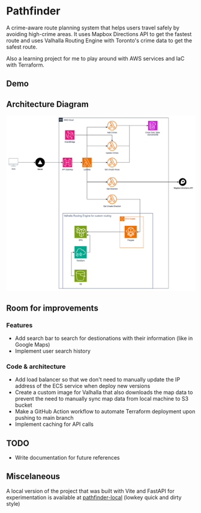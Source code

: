 # Pathfinder
A crime-aware route planning system that helps users travel safely by avoiding high-crime areas. It uses Mapbox Directions API to get the fastest route and uses Valhalla Routing Engine with Toronto's crime data to get the safest route.

Also a learning project for me to play around with AWS services and IaC with Terraform.
## Demo

## Architecture Diagram
![Architecture Diagram](./assets/architecture.png)

## Room for improvements
### Features
- Add search bar to search for destionations with their information (like in Google Maps)
- Implement user search history

### Code & architecture
- Add load balancer so that we don't need to manually update the IP address of the ECS service when deploy new versions
- Create a custom image for Valhalla that also downloads the map data to prevent the need to manually sync map data from local machine to S3 bucket
- Make a GitHub Action workflow to automate Terraform deployment upon pushing to main branch
- Implement caching for API calls

## TODO
- Write documentation for future references

## Miscelaneous
A local version of the project that was built with Vite and FastAPI for experimentation is available at [pathfinder-local](https://github.com/maiahg/pathfinder_local) (lowkey quick and dirty style)